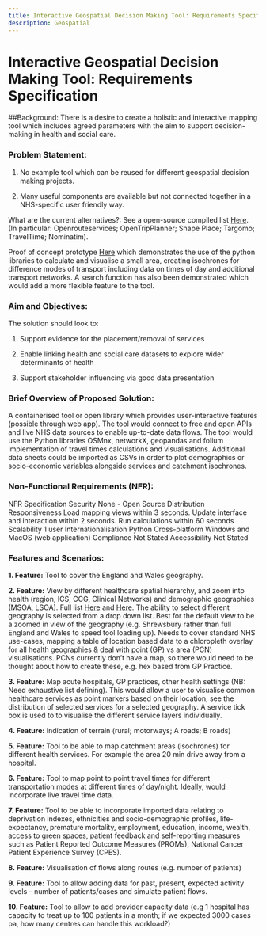 ```yaml
---
title: Interactive Geospatial Decision Making Tool: Requirements Specification
description: Geospatial 
---
```


# Interactive Geospatial Decision Making Tool: Requirements Specification
 
##Background:
There is a desire to create a holistic and interactive mapping tool which includes agreed parameters with the aim to support decision-making in health and social care.
 
### Problem Statement:

1. No example tool which can be reused for different geospatial decision making projects. 

2. Many useful components are available but not connected together in a NHS-specific user friendly way.

What are the current alternatives?:
See a open-source compiled list [Here](https://github.com/CUTR-at-USF/awesome-transit). (In particular: Openrouteservices; OpenTripPlanner; Shape Place; Targomo; TravelTime; Nominatim).

Proof of concept prototype [Here](https://nhsx.github.io/nhs_time_of_travel/) which demonstrates the use of the python libraries to calculate and visualise a small area, creating isochrones for difference modes of transport including data on times of day and additional transport networks.  A search function has also been demonstrated which would add a more flexible feature to the tool.
 
### Aim and Objectives:
The solution should look to:

1. Support evidence for the placement/removal of services

2. Enable linking health and social care datasets to explore wider determinants of health

3. Support stakeholder influencing via good data presentation
 
### Brief Overview of Proposed Solution:

A containerised tool or open library which provides user-interactive features (possible through web app).  The tool would connect to free and open APIs and live NHS data sources to enable up-to-date data flows.  The tool would use the Python libraries OSMnx, networkX, geopandas and folium implementation of travel times calculations and visualisations.  Additional data sheets could be imported as CSVs in order to plot demographics or socio-economic variables alongside services and catchment isochrones.  







### Non-Functional Requirements (NFR):

NFR
Specification
Security
None - Open Source Distribution
Responsiveness
Load mapping views within 3 seconds.
Update interface and interaction within 2 seconds.
Run calculations within 60 seconds
Scalability
1 user
Internationalisation
Python
Cross-platform
Windows and MacOS (web application)
Compliance
Not Stated
Accessibility
Not Stated

 
### Features and Scenarios:

**1. Feature:** Tool to cover the England and Wales geography. 

**2. Feature:** View by different healthcare spatial hierarchy, and zoom into health (region, ICS, CCG, Clinical Networks)  and demographic geographies (MSOA, LSOA). Full list [Here](https://www.ons.gov.uk/methodology/geography/ukgeographies/healthgeography) and [Here](https://webarchive.nationalarchives.gov.uk/ukgwa/20220401215420/https:/www.ons.gov.uk/methodology/geography/ukgeographies/censusgeography). The ability to select different geography is selected from a drop down list. Best for the default view to be a zoomed in view of the geography (e.g. Shrewsbury rather than full England and Wales to speed tool loading up). Needs to cover standard NHS use-cases, mapping a table of location based data to a chloropleth overlay for all health geographies & deal with point (GP) vs area (PCN) visualisations. PCNs currently don’t have a map, so there would need to be thought about how to create these, e.g. hex based from GP Practice. 

**3. Feature:** Map acute hospitals, GP practices, other health settings (NB: Need exhaustive list defining). This would allow a user to visualise common healthcare services as point markers based on their location, see the distribution of selected services for a selected geography. A service tick box is used to to visualise the different service layers individually. 

**4. Feature:** Indication of terrain (rural; motorways; A roads; B roads)

**5. Feature:** Tool to be able to map catchment areas (isochrones) for different health services. For example the area 20 min drive away from a hospital. 

**6. Feature:** Tool to map point to point travel times for different transportation modes at different times of day/night. Ideally, would incorporate live travel time data.

**7. Feature:** Tool to be able to incorporate imported data relating to deprivation indexes, ethnicities and socio-demographic profiles,  life-expectancy, premature mortality, employment, education, income, wealth, access to green spaces, patient feedback and self-reporting measures such as Patient Reported Outcome Measures (PROMs), National Cancer Patient Experience Survey (CPES).

**8. Feature:** Visualisation of flows along routes (e.g. number of patients) 

**9. Feature:** Tool to allow adding data for past, present, expected activity levels - number of patients/cases and simulate patient flows.

**10. Feature:** Tool to allow to add provider capacity data (e.g 1 hospital has capacity to treat up to 100 patients in a month; if we expected 3000 cases pa, how many centres can handle this workload?)
